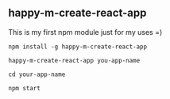## happy-m-create-react-app

This is my first npm module just for my uses =)

``
npm install -g happy-m-create-react-app
``

``
happy-m-create-react-app you-app-name
``

``
cd your-app-name
``

``
npm start
``